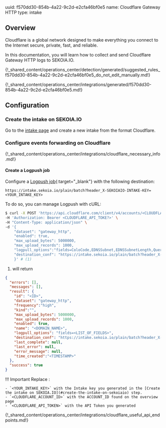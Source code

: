 uuid: f570dd30-854b-4a22-9c2d-e2cfa46bf0e5
name: Cloudflare Gateway HTTP
type: intake

## Overview

Cloudflare is a global network designed to make everything you connect to the Internet secure, private, fast, and reliable.

In this documentation, you will learn how to collect and send Cloudflare Gateway HTTP logs to SEKOIA.IO.

{!_shared_content/operations_center/detection/generated/suggested_rules_f570dd30-854b-4a22-9c2d-e2cfa46bf0e5_do_not_edit_manually.md!}

{!_shared_content/operations_center/integrations/generated/f570dd30-854b-4a22-9c2d-e2cfa46bf0e5.md!}

## Configuration

### Create the intake on SEKOIA.IO

Go to the [intake page](https://app.sekoia.io/operations/intakes) and create a new intake from the format Cloudflare.

### Configure events forwarding on Cloudflare

{!_shared_content/operations_center/integrations/cloudflare_necessary_info.md!}

#### Create a Logpush job

Configure a [Logpush job](https://developers.cloudflare.com/logs/reference/logpush-api-configuration/){:target="_blank"} with the following destination:

`https://intake.sekoia.io/plain/batch?header_X-SEKOIAIO-INTAKE-KEY=<YOUR_INTAKE_KEY>`


To do so, you can manage Logpush with cURL:

```bash
$ curl -X POST 'https://api.cloudflare.com/client/v4/accounts/<CLOUDFLARE_ACCOUNT_ID>/logpush/jobs' \
-H 'Authorization: Bearer <CLOUDFLARE_API_TOKE?>' \
-H "Content-Type: application/json" \
-d '{
    "dataset": "gateway_http",    
    "enabled": true,     
    "max_upload_bytes": 5000000,     
    "max_upload_records": 1000,
    "logpull_options":"fields=ColoCode,EDNSSubnet,EDNSSubnetLength,QueryName,QueryType,ResponseCached,ResponseCode,SourceIP,Timestamp&timestamps=unix",
    "destination_conf": "https://intake.sekoia.io/plain/batch?header_X-SEKOIAIO-INTAKE-KEY=<YOUR_INTAKE_KEY>"
    }' # (1)
```

1. will return
```json
{
  "errors": [],
  "messages": [],
  "result": {
    "id": "<ID>",
    "dataset": "gateway_http",
    "frequency":"high",
    "kind":"", 
    "max_upload_bytes": 5000000,     
    "max_upload_records": 1000, 
    "enabled": true,
    "name": "<DOMAIN_NAME>",
    "logpull_options": "fields=<LIST_OF_FIELDS>",
    "destination_conf": "https://intake.sekoia.io/plain/batch?header_X-SEKOIAIO-INTAKE-KEY=<YOUR_INTAKE_KEY>",
    "last_complete": null,
    "last_error": null,
    "error_message": null,
    "time_created":"<TIMESTAMP>"
  },
  "success": true
}
```

!!! Important
    Replace :

    - `<YOUR_INTAKE_KEY>` with the Intake key you generated in the [Create the intake on SEKOIA.IO](#create-the-intake-on-sekoiaio) step.
    - `<CLOUDFLARE_ACCOUNT_ID>` with the ACCOUNT_ID found on the overview page
    - `<CLOUDFLARE_API_TOKEN>` with the API Token you generated

{!_shared_content/operations_center/integrations/cloudflare_useful_api_endpoints.md!}
